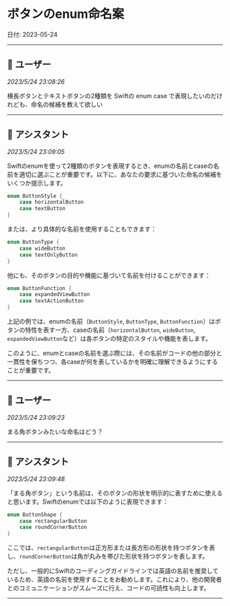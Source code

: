 # ボタンのenum命名案

日付: 2023-05-24

---

## 👤 ユーザー
*2023/5/24 23:08:26*

横長ボタンとテキストボタンの2種類を Swiftの enum case で表現したいのだけれども、命名の候補を教えて欲しい

---

## 🤖 アシスタント
*2023/5/24 23:09:05*

Swiftのenumを使って2種類のボタンを表現するとき、enumの名前とcaseの名前を適切に選ぶことが重要です。以下に、あなたの要求に基づいた命名の候補をいくつか提示します。

```swift
enum ButtonStyle {
    case horizontalButton
    case textButton
}
```

または、より具体的な名前を使用することもできます：

```swift
enum ButtonType {
    case wideButton
    case textOnlyButton
}
```

他にも、そのボタンの目的や機能に基づいて名前を付けることができます：

```swift
enum ButtonFunction {
    case expandedViewButton
    case textActionButton
}
```

上記の例では、enumの名前（`ButtonStyle`, `ButtonType`, `ButtonFunction`）はボタンの特性を表す一方、caseの名前（`horizontalButton`, `wideButton`, `expandedViewButton`など）は各ボタンの特定のスタイルや機能を表します。

このように、enumとcaseの名前を選ぶ際には、その名前がコードの他の部分と一貫性を保ちつつ、各caseが何を表しているかを明確に理解できるようにすることが重要です。

---

## 👤 ユーザー
*2023/5/24 23:09:23*

まる角ボタンみたいな命名はどう？

---

## 🤖 アシスタント
*2023/5/24 23:09:48*

「まる角ボタン」という名前は、そのボタンの形状を明示的に表すために使えると思います。Swiftのenumでは以下のように表現できます：

```swift
enum ButtonShape {
    case rectangularButton
    case roundCornerButton
}
```

ここでは、`rectangularButton`は正方形または長方形の形状を持つボタンを表し、`roundCornerButton`は角が丸みを帯びた形状を持つボタンを表します。

ただし、一般的にSwiftのコーディングガイドラインでは英語の名前を推奨しているため、英語の名前を使用することをお勧めします。これにより、他の開発者とのコミュニケーションがスムーズに行え、コードの可読性も向上します。

---
